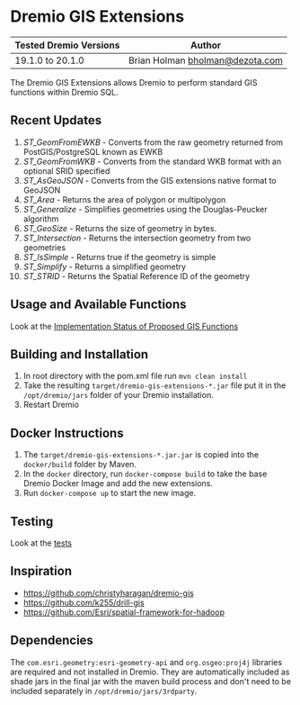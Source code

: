 # Dremio GIS Extensions

| Tested Dremio Versions | Author                            |
|------------------------|-----------------------------------|
| 19.1.0 to 20.1.0       | Brian Holman <bholman@dezota.com> |

The Dremio GIS Extensions allows Dremio to perform standard GIS functions within Dremio SQL.

## Recent Updates

1. *ST_GeomFromEWKB* - Converts from the raw geometry returned from PostGIS/PostgreSQL known as EWKB
2. *ST_GeomFromWKB* - Converts from the standard WKB format with an optional SRID specified
3. *ST_AsGeoJSON* - Converts from the GIS extensions native format to GeoJSON
4. *ST_Area* - Returns the area of polygon or multipolygon
5. *ST_Generalize* - Simplifies geometries using the Douglas-Peucker algorithm
6. *ST_GeoSize* - Returns the size of geometry in bytes.
7. *ST_Intersection* - Returns the intersection geometry from two geometries
8. *ST_IsSimple* - Returns true if the geometry is simple
9. *ST_Simplify* - Returns a simplified geometry
10. *ST_STRID* - Returns the Spatial Reference ID of the geometry

## Usage and Available Functions

Look at the [Implementation Status of Proposed GIS Functions](./functions.md)

## Building and Installation

1. In root directory with the pom.xml file run `mvn clean install`
2. Take the resulting `target/dremio-gis-extensions-*.jar` file put it in the `/opt/dremio/jars` folder of your Dremio
   installation.
3. Restart Dremio

## Docker Instructions

1. The `target/dremio-gis-extensions-*.jar.jar` is copied into the `docker/build` folder by Maven.
2. In the `docker` directory, run `docker-compose build` to take the base Dremio Docker Image and add the new
   extensions.
3. Run `docker-compose up` to start the new image.

## Testing

Look at the [tests](./tests/TESTS.md)

## Inspiration

* https://github.com/christyharagan/dremio-gis
* https://github.com/k255/drill-gis
* https://github.com/Esri/spatial-framework-for-hadoop

## Dependencies

The ```com.esri.geometry:esri-geometry-api``` and ```org.osgeo:proj4j``` libraries are required and not installed in
Dremio. They are automatically included as shade jars in the final jar with the maven build process and don't need to be
included separately in `/opt/dremio/jars/3rdparty`.


